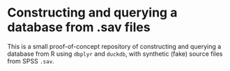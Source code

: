 # Constructing and querying a database from .sav files

This is a small proof-of-concept repository of constructing and querying a database from R using `dbplyr` and `duckdb`, with synthetic (fake) source files from SPSS `.sav`.
